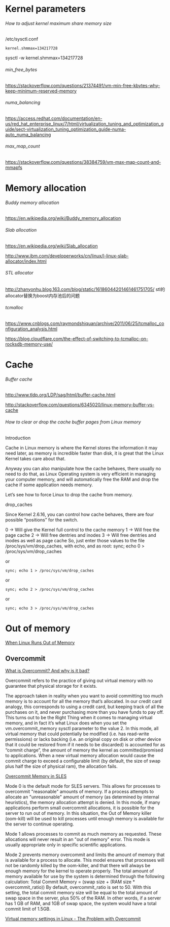 # Kernel parameters

###### How to adjust kernel maximum share memory size

/etc/sysctl.conf
```
kernel.shmmax=134217728
```

sysctl -w kernel.shmmax=134217728

###### min_free_bytes

https://stackoverflow.com/questions/21374491/vm-min-free-kbytes-why-keep-minimum-reserved-memory

###### numa_balancing

https://access.redhat.com/documentation/en-us/red_hat_enterprise_linux/7/html/virtualization_tuning_and_optimization_guide/sect-virtualization_tuning_optimization_guide-numa-auto_numa_balancing

###### max_map_count

https://stackoverflow.com/questions/38384759/vm-max-map-count-and-mmapfs


# Memory allocation

###### Buddy memory allocation

https://en.wikipedia.org/wiki/Buddy_memory_allocation

###### Slab allocation

https://en.wikipedia.org/wiki/Slab_allocation

http://www.ibm.com/developerworks/cn/linux/l-linux-slab-allocator/index.html

###### STL allocator

http://zhanyonhu.blog.163.com/blog/static/16186044201461461751705/ stl的allocator替换为boost内存池后的问题

###### tcmalloc

https://www.cnblogs.com/raymondshiquan/archive/2011/06/25/tcmalloc_configuration_analysis.html

https://blog.cloudflare.com/the-effect-of-switching-to-tcmalloc-on-rocksdb-memory-use/




# Cache

###### Buffer cache

http://www.tldp.org/LDP/sag/html/buffer-cache.html

http://stackoverflow.com/questions/6345020/linux-memory-buffer-vs-cache

###### How to clear or drop the cache buffer pages from Linux memory

Introduction

Cache in Linux memory is where the Kernel stores the information it may need later, as memory is incredible faster than disk, it is great that the Linux Kernel takes care about that.

Anyway you can also manipulate how the cache behaves, there usually no need to do that, as Linux Operating system is very efficient in managing your computer memory, and will automatically free the RAM and drop the cache if some application needs memory.

Let’s see how to force Linux to drop the cache from memory.

drop_caches

Since Kernel 2.6.16, you can control how cache behaves, there are four possible “positions” for the switch.

0 -> Will give the Kernel full control to the cache memory 1 -> Will free the page cache 2 -> Will free dentries and inodes 3 -> Will free dentries and inodes as well as page cache
So, just enter those values to the file /proc/sys/vm/drop_caches, with echo, and as root:
sync; echo 0 > /proc/sys/vm/drop_caches

or
```
sync; echo 1 > /proc/sys/vm/drop_caches
```

or
```
sync; echo 2 > /proc/sys/vm/drop_caches
```

or
```
sync; echo 3 > /proc/sys/vm/drop_caches
```




# Out of memory

[When Linux Runs Out of Memory](http://www.linuxdevcenter.com/pub/a/linux/2006/11/30/linux-out-of-memory.html)

## Overcommit

[What is Overcommit? And why is it bad?](https://www.etalabs.net/overcommit.html)

Overcommit refers to the practice of giving out virtual memory with no guarantee that physical storage for it exists.

The approach taken in reality when you want to avoid committing too much memory is to account for all the memory that’s allocated. In our credit card analogy, this corresponds to using a credit card, but keeping track of all the purchases on it, and never purchasing more than you have funds to pay off. This turns out to be the Right Thing when it comes to managing virtual memory, and in fact it’s what Linux does when you set the vm.overcommit_memory sysctl parameter to the value 2. In this mode, all virtual memory that could potentially be modified (i.e. has read-write permissions) or lacks backing (i.e. an original copy on disk or other device that it could be restored from if it needs to be discarded) is accounted for as “commit charge”, the amount of memory the kernel as committed/promised to applications. When a new virtual memory allocation would cause the commit charge to exceed a configurable limit (by default, the size of swap plus half the size of physical ram), the allocation fails.

[Overcommit Memory in SLES](https://www.suse.com/support/kb/doc/?id=7002775)

Mode 0 is the default mode for SLES servers. This allows for processes to overcommit "reasonable" amounts of memory. If a process attempts to allocate an "unreasonable" amount of memory (as determined by internal heuristics), the memory allocation attempt is denied. In this mode, if many applications perform small overcommit allocations, it is possible for the server to run out of memory. In this situation, the Out of Memory killer (oom-kill) will be used to kill processes until enough memory is available for the server to continue operating.

Mode 1 allows processes to commit as much memory as requested. These allocations will never result in an "out of memory" error. This mode is usually appropriate only in specific scientific applications.

Mode 2 prevents memory overcommit and limits the amount of memory that is available for a process to allocate. This model ensures that processes will not be randomly killed by the oom-killer, and that there will always be enough memory for the kernel to operate properly. The total amount of memory available for use by the system is determined through the following calculation:
Total Commit Memory = (swap size + (RAM size * overcommit_ratio))
By default, overcommit_ratio is set to 50. With this setting, the total commit memory size will be equal to the total amount of swap space in the server, plus 50% of the RAM. In other words, if a server has 1 GB of RAM, and 1GB of swap space, the system would have a total commit limit of 1.5GB.

[Virtual memory settings in Linux - The Problem with Overcommit](http://engineering.pivotal.io/post/virtual_memory_settings_in_linux_-_the_problem_with_overcommit/)
